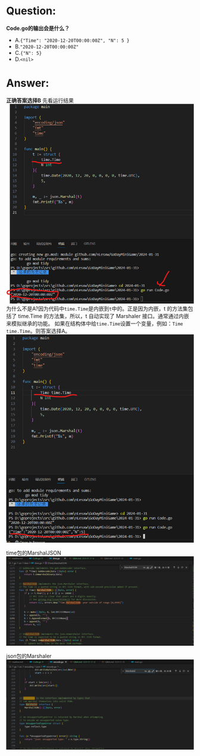 # Question:
**Code.go的输出会是什么？**
- A.`{"Time": "2020-12-20T00:00:00Z", "N": 5 }`
- B.`"2020-12-20T00:00:00Z"`
- C.`{"N": 5}`
- D.`<nil>`



# Answer:
**正确答案选择B**
先看运行结果
![运行结果1](./1.png)
为什么不是A?因为代码中`time.Time`是内嵌到`t`中的。正是因为内嵌，t 的方法集包括了 time.Time 的方法集，所以，t 自动实现了 Marshaler 接口。通常通过内嵌来模拟继承的功能。
如果在结构体中给`time.Time`设置一个变量，例如：`Time time.Time`。则答案选择A。
![运行结果2](./2.png)

time包的MarshalJSON
![MashalJSON](./3.png)

json包的Marshaler
![Marshaler](./4.png)